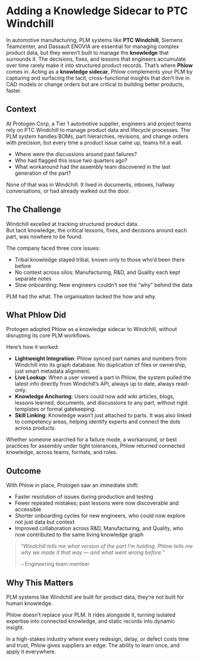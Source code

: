 # Adding a Knowledge Sidecar to PTC Windchill

In automotive manufacturing, PLM systems like **PTC Windchill**, Siemens Teamcenter, and Dassault ENOVIA are essential for managing complex product data, but they weren’t built to manage the **knowledge** that surrounds it. The decisions, fixes, and lessons that engineers accumulate over time rarely make it into structured product records. That’s where **Phlow** comes in. Acting as a **knowledge sidecar**, Phlow complements your PLM by capturing and surfacing the tacit, cross-functional insights that don’t live in CAD models or change orders but are critical to building better products, faster.

## Context

At Protogen Corp, a Tier 1 automotive supplier, engineers and project teams rely on PTC Windchill to manage product data and lifecycle processes. The PLM system handles BOMs, part hierarchies, revisions, and change orders with precision, but every time a product issue came up, teams hit a wall.

- Where were the discussions around past failures?
- Who had flagged this issue two quarters ago?
- What workaround had the assembly team discovered in the last generation of the part?

None of that was in Windchill. It lived in documents, inboxes, hallway conversations, or had already walked out the door.

## The Challenge

Windchill excelled at tracking structured product data.  
But tacit knowledge, the critical lessons, fixes, and decisions around each part, was nowhere to be found.

The company faced three core issues:

- Tribal knowledge stayed tribal, known only to those who’d been there before
- No context across silos: Manufacturing, R&D, and Quality each kept separate notes
- Slow onboarding: New engineers couldn’t see the “why” behind the data

PLM had the what. The organisation lacked the how and why.

## What Phlow Did

Protogen adopted Phlow as a knowledge sidecar to Windchill, without disrupting its core PLM workflows.

Here’s how it worked:

- **Lightweight Integration**: Phlow synced part names and numbers from Windchill into its graph database. No duplication of files or ownership, just smart metadata alignment.
- **Live Lookup**: When a user viewed a part in Phlow, the system pulled the latest info directly from Windchill’s API, always up to date, always read-only.
- **Knowledge Anchoring**: Users could now add wiki articles, blogs, lessons learned, documents, and discussions to any part, without rigid templates or formal gatekeeping.
- **Skill Linking**: Knowledge wasn’t just attached to parts. It was also linked to competency areas, helping identify experts and connect the dots across products.

Whether someone searched for a failure mode, a workaround, or best practices for assembly under tight tolerances, Phlow returned connected knowledge, across teams, formats, and roles.

## Outcome

With Phlow in place, Protogen saw an immediate shift:

- Faster resolution of issues during production and testing
- Fewer repeated mistakes; past lessons were now discoverable and accessible
- Shorter onboarding cycles for new engineers, who could now explore not just data but context
- Improved collaboration across R&D, Manufacturing, and Quality, who now contributed to the same living knowledge graph

> “_Windchill tells me what version of the part I’m holding. Phlow tells me why we made it that way — and what went wrong before._”
>
> – Engineering team member

## Why This Matters

PLM systems like Windchill are built for product data, they’re not built for human knowledge.

Phlow doesn’t replace your PLM. It rides alongside it, turning isolated expertise into connected knowledge, and static records into dynamic insight.

In a high-stakes industry where every redesign, delay, or defect costs time and trust, Phlow gives suppliers an edge: The ability to learn once, and apply it everywhere.
